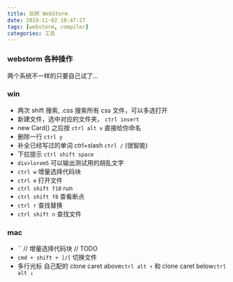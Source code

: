 ```yaml
---
title: 玩转 WebStorm
date: 2019-11-02 10:47:27
tags: [webstorm, compiler]
categories: 工具
---
```


### webstorm 各种操作

两个系统不一样的只要自己试了...

### win

- 两次 shift 搜索, .css 搜索所有 css 文件，可以多选打开
- 新建文件，选中对应的文件夹， `ctrl insert`
- new Card() 之后按 `ctrl alt v` 直接给你命名
- 删除一行 `ctrl y`
- 补全已经写过的单词 ctrl+slash `ctrl /` (很智能)
- 下拉提示 `ctrl shift space`
- `div>lorem5` 可以输出测试用的胡乱文字
- `ctrl w` 增量选择代码块
- `ctrl e` 打开文件
- `ctrl shift f10` run
- `ctrl shift f8` 查看断点
- `ctrl r` 查找替换
- `ctrl shift n` 查找文件

### mac

- `` // 增量选择代码块 // TODO
- `cmd + shift + ]/[` 切换文件
- 多行光标 自己配的 clone caret above`ctrl alt ↑` 和 clone caret below`ctrl alt ↓`
